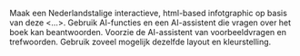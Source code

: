 Maak een Nederlandstalige interactieve, html-based infotgraphic op basis van deze <…>. Gebruik AI-functies en een AI-assistent die vragen over het boek kan beantwoorden. Voorzie de AI-assistent van voorbeeldvragen en trefwoorden. Gebruik zoveel mogelijk dezelfde layout en kleurstelling.
